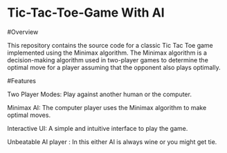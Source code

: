 # Tic-Tac-Toe-Game With AI
#Overview

This repository contains the source code for a classic Tic Tac Toe game implemented using the Minimax algorithm. The Minimax algorithm is a decision-making algorithm used in two-player games to determine the optimal move for a player assuming that the opponent also plays optimally.

#Features

Two Player Modes: Play against another human or the computer.

Minimax AI: The computer player uses the Minimax algorithm to make optimal moves.

Interactive UI: A simple and intuitive interface to play the game.

Unbeatable AI player : In this either AI is always wine or you might get tie.
